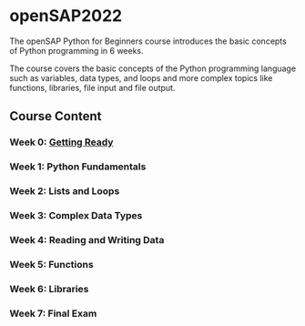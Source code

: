 # openSAP2022

The openSAP Python for Beginners course introduces the basic concepts of Python programming in 6 weeks.

The course covers the basic concepts of the Python programming language such as variables, data types, and loops and more complex topics like functions, libraries, file input and file output.

## Course Content

### Week 0: [Getting Ready](Week0)
### Week 1: Python Fundamentals
### Week 2: Lists and Loops
### Week 3: Complex Data Types
### Week 4: Reading and Writing Data
### Week 5: Functions
### Week 6: Libraries
### Week 7: Final Exam
